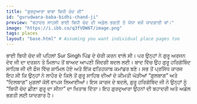 ```yaml
---
title: "ਗੁਰਦੁਆਰਾ ਬਾਬਾ ਬਿਧੀ ਚੰਦ ਜੀ"
id: "gurudwara-baba-bidhi-chand-ji"
preview: "ਬਹਾਦਰ ਸਾਹਸੀ ਭਾਈ ਬਿਧੀ ਚੰਦ ਦੀ ਅਡੋਲ ਭਗਤੀ ਤੇ ਯੋਧਾ ਵਜੋਂ ਯਾਦਗਾਰੀ ਥਾਂ।"
image: "https://i.ibb.co/q3fVDW6T/image.png"
tags: places
layout: "base.html" # Assuming you want individual place pages too
---
```

ਭਾਈ ਬਿਧੀ ਚੰਦ ਜੀ ਪਹਿਲਾਂ Sur Singh ਪਿੰਡ ਦੇ ਚੋਰੀ ਕਰਨ ਵਾਲੇ ਸੀ। ਪਰ ਉਨ੍ਹਾਂ ਨੇ ਗੁਰੂ ਅਰਜਨ ਦੇਵ ਜੀ ਦਾ ਦਰਸ਼ਨ ਤੇ ਮਿਲਾਪ ਤੋਂ ਬਾਅਦ ਆਪਣੀ ਜਿੰਦਗੀ ਬਦਲ ਲਈ। ਬਾਦ ਵਿੱਚ ਉਹ ਗੁਰੂ ਹਰਿਗੋਬਿੰਦ ਸਾਹਿਬ ਜੀ ਦੀ ਫੌਜ ਵਿੱਚ ਸ਼ਾਮਿਲ ਹੋਏ ਅਤੇ ਇੱਕ ਫਤਿਹਯਾਬ ਕਮਾਂਡਰ ਬਣੇ। ਸਭ ਤੋਂ ਪ੍ਰਸਿੱਧ ਕਾਰਜ ਇਹ ਸੀ ਕਿ ਉਨ੍ਹਾਂ ਨੇ ਲਾਹੌਰ ਦੇ ਕਿਲੇ ਤੋਂ ਗੁਰੂ ਸਾਹਿਬ ਦੀਆਂ ਦੋ ਕੀਮਤੀ ਘੋੜੀਆਂ “ਗੁਲਬਾਗ” ਅਤੇ “ਦਿਲਬਾਗ” ਮੁਗਲਾਂ ਕੋਲੋਂ ਵਾਪਸ ਲਿਆਈਆਂ। ਇਸ ਕਾਰਜ ਦੇ ਬਦਲੇ, ਗੁਰੂ ਹਰਿਗੋਬਿੰਦ ਜੀ ਨੇ ਉਨ੍ਹਾਂ ਨੂੰ “ਬਿਧੀ ਚੰਦ ਛੀਣਾ ਗੁਰੂ ਦਾ ਸੀਨਾ” ਦਾ ਖਿਤਾਬ ਦਿੱਤਾ। ਇਹ ਗੁਰਦੁਆਰਾ ਉਹਨਾਂ ਦੀ ਬਹਾਦਰੀ ਅਤੇ ਅਡੋਲ ਭਗਤੀ ਲਈ ਯਾਦਗਾਰ ਹੈ।
